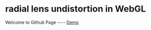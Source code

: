 radial lens undistortion in WebGL
======

Welcome to Github Page ---- [Demo](https://dicarne.github.io/lens_distortion_filtering)

